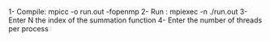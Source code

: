 1- Compile: mpicc -o run.out <filename> -fopenmp
2- Run : mpiexec -n <number of processes> ./run.out
3- Enter N the index of the summation function
4- Enter the number of threads per process